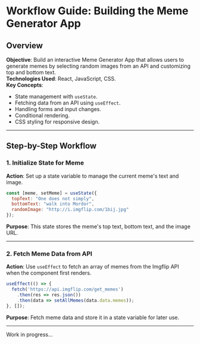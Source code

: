 # Workflow Guide: Building the Meme Generator App

## Overview
**Objective**: Build an interactive Meme Generator App that allows users to generate memes by selecting random images from an API and customizing top and bottom text.  
**Technologies Used**: React, JavaScript, CSS.  
**Key Concepts**:
- State management with `useState`.
- Fetching data from an API using `useEffect`.
- Handling forms and input changes.
- Conditional rendering.
- CSS styling for responsive design.

---

## Step-by-Step Workflow

### 1. **Initialize State for Meme**
**Action**: Set up a state variable to manage the current meme's text and image.

```javascript
const [meme, setMeme] = useState({
  topText: "One does not simply",
  bottomText: "walk into Mordor",
  randomImage: "http://i.imgflip.com/1bij.jpg"
});
```

**Purpose**: This state stores the meme's top text, bottom text, and the image URL.

---


### 2. **Fetch Meme Data from API**
**Action**: Use `useEffect` to fetch an array of memes from the Imgflip API when the component first renders.

```javascript
useEffect(() => {
  fetch('https://api.imgflip.com/get_memes')
    .then(res => res.json())
    .then(data => setAllMemes(data.data.memes));
}, []);
```

**Purpose**: Fetch meme data and store it in a state variable for later use.

---





Work in progress...